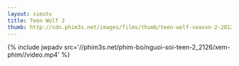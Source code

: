 ```yaml
---
layout: sieutv
title: Teen Wolf 2
thumb: http://cdn.phim3s.net/images/films/thumb/teen-wolf-season-2-2012.jpg
---
```

{% include jwpadv src='//phim3s.net/phim-bo/nguoi-soi-teen-2_2126/xem-phim//video.mp4' %}